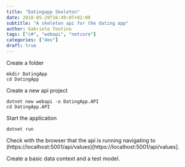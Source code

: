 ```yaml
---
title: "Datingapp Skeleton"
date: 2018-05-29T16:49:07+02:00
subtitle: "A skeleton api for the dating app"
author: Gabriele Teotino
tags: ["c#", "webapi", "netcore"]
categories: ["dev"]
draft: true
---
```


Create a folder
```
mkdir DatingApp
cd DatingApp
```

Create a new api project
```
dotnet new webapi -o DatingApp.API
cd DatingApp.API
```

Start the application
```
dotnet run
```

Check with the browser that the api is running navigating to (https://localhost:5001/api/values)[https://localhost:5001/api/values].

Create a basic data context and a test model.
